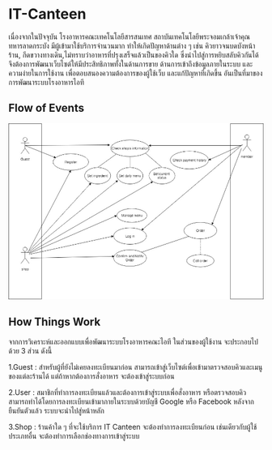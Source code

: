 # IT-Canteen

เนื่องจากในปัจจุบัน โรงอาหารคณะเทคโนโลยีสารสนเทศ สถาบันเทคโนโลยีพระจอมเกล้าเจ้าคุณทหารลาดกระบัง มีผู้เข้ามาใช้บริการจำนวนมาก ทำให้เกิดปัญหาด้านต่าง ๆ เช่น
คิวยาวจนบดบังหน้าร้าน, กีดขวางทางเดิน,ไม่ทราบว่าอาหารที่ปรุงเสร็จแล้วเป็นของคิวใด ซึ่งนำไปสู่การหยิบสลับคิวกันได้ จึงต้องการพัฒนาเว็บไซต์ให้มีประสิทธิภาพทั้งในด้านการขาย ด้านการเข้าถึงข้อมูลภายในระบบ และความง่ายในการใช้งาน เพื่อตอบสนองความต้องการของผู้ใช้เว็บ และแก้ปัญหาที่เกิดขึ้น อันเป็นที่มาของการพัฒนาระบบโรงอาหารไอที

## Flow of Events
![](usecase.jpg)

## How Things Work

จากการวิเคราะห์และออกแบบเพื่อพัฒนาระบบโรงอาหารคณะไอที ในส่วนของผู้ใช้งาน จะประกอบไปด้วย 3 ส่วน ดังนี้

1.Guest : สำหรับผู้ที่ยังไม่เคยลงทะเบียนมาก่อน สามารถเข้าสู่เว็บไซต์เพื่อเข้ามาตรวจสอบคิวและเมนูของแต่ละร้านได้ แต่ถ้าหากต้องการสั่งอาหาร จะต้องเข้าสู่ระบบก่อน

2.User : สมาชิกที่ทำการลงทะเบียนแล้วและต้องการเข้าสู่ระบบเพื่อสั่งอาหาร หรือตรวจสอบคิว สามารถทำได้โดยการลงทะเบียนเข้ามาภายในระบบด้วยบัญชี Google หรือ Facebook หลังจากยืนยันตัวแล้ว ระบบจะนำไปสู่หน้าหลัก

3.Shop : ร้านค้าใด ๆ ที่จะใช้บริการ IT Canteen จะต้องทำการลงทะเบียนก่อน เช่นเดียวกับผู้ใช้ประเภทอื่น จะต้องทำการเลือกช่องทางการเข้าสู่ระบบ

